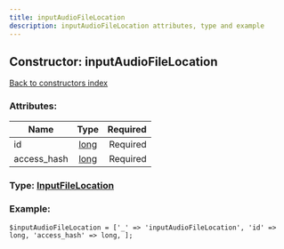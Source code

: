 ```yaml
---
title: inputAudioFileLocation
description: inputAudioFileLocation attributes, type and example
---
```

## Constructor: inputAudioFileLocation  
[Back to constructors index](index.md)



### Attributes:

| Name     |    Type       | Required |
|----------|:-------------:|---------:|
|id|[long](../types/long.md) | Required|
|access\_hash|[long](../types/long.md) | Required|



### Type: [InputFileLocation](../types/InputFileLocation.md)


### Example:

```
$inputAudioFileLocation = ['_' => 'inputAudioFileLocation', 'id' => long, 'access_hash' => long, ];
```  


